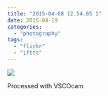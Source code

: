 ```yaml
---
title: "2015-04-08 12.54.05 1"
date: 2015-04-19
categories: 
  - "photography"
tags: 
  - "flickr"
  - "ifttt"
---
```


![](https://farm8.staticflickr.com/7608/16992442407_ffb1311ee5_b.jpg)  

Processed with VSCOcam
